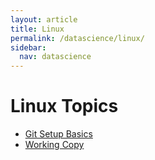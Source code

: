 ```yaml
---
layout: article
title: Linux
permalink: /datascience/linux/
sidebar:
  nav: datascience
---
```


# Linux Topics

- [Git Setup Basics](/datascience/git/01_newproject/)
- [Working Copy](/datascience/git/02_workingcopy/)

